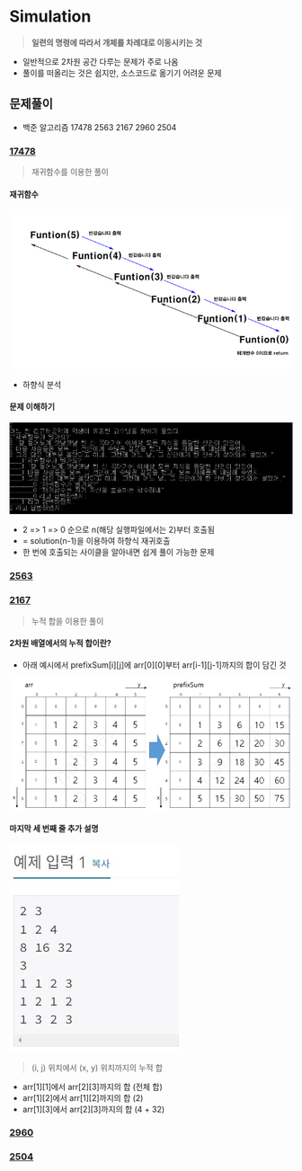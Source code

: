 # Simulation
> <b>일련의 명령에 따라서 개체를 차례대로 이동시키는 것 </b>
- 일반적으로 2차원 공간 다루는 문제가 주로 나옴
- 풀이를 떠올리는 것은 쉽지만, 소스코드로 옮기기 어려운 문제
## 문제풀이
- 백준 알고리즘 17478 2563 2167 2960 2504

### [17478](https://www.acmicpc.net/problem/17478)
> 재귀함수를 이용한 풀이
#### 재귀함수
![img](img/2.%2017478%20%EC%9E%AC%EA%B7%80%ED%95%A8%EC%88%98.png)
- 하향식 분석
#### 문제 이해하기
![img](img/2.%2017478%EC%B6%9C%EB%A0%A5_1.JPG)
- 2 => 1 => 0 순으로 n(해당 실행파일에서는 2)부터 호출됨
- = solution(n-1)을 이용하여 하향식 재귀호출
- 한 번에 호출되는 사이클을 알아내면 쉽게 풀이 가능한 문제

### [2563](https://www.acmicpc.net/problem/2563)

### [2167](https://www.acmicpc.net/problem/2167)
> 누적 합을 이용한 풀이
#### 2차원 배열에서의 누적 합이란?
- 아래 예시에서 prefixSum[i][j]에 arr[0][0]부터 arr[i-1][j-1]까지의 합이 담긴 것

![img](img/2.%202167%20%EB%88%84%EC%A0%81%20%ED%95%A9.png)

#### <b> 마지막 세 번째 줄 추가 설명 </b>
![img](img/2.%202167%20%EC%9E%85%EB%A0%A5.JPG)
> (i, j) 위치에서 (x, y) 위치까지의 누적 합
- arr[1][1]에서 arr[2][3]까지의 합 (전체 합)
- arr[1][2]에서 arr[1][2]까지의 합 (2)
- arr[1][3]에서 arr[2][3]까지의 합 (4 + 32)

### [2960](https://www.acmicpc.net/problem/2960)
### [2504](https://www.acmicpc.net/problem/2504)